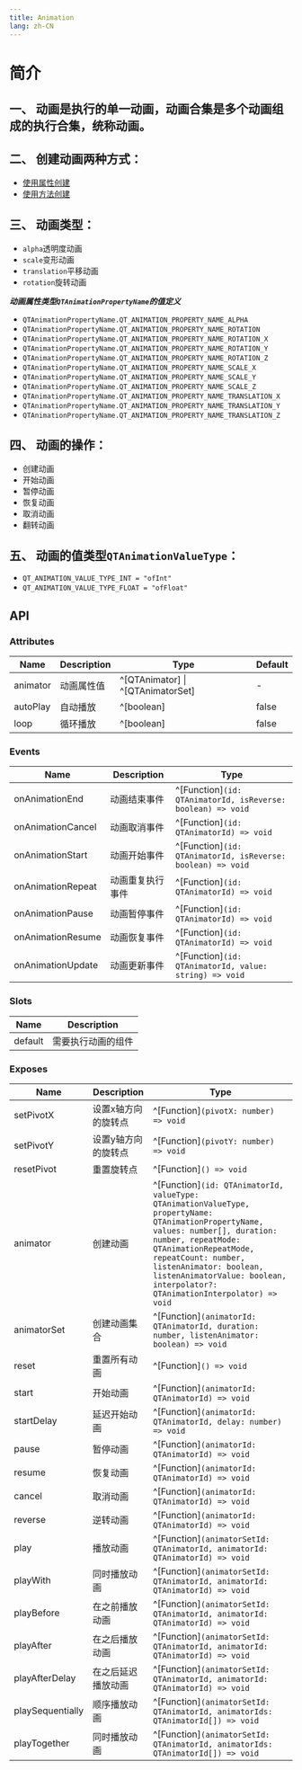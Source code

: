 ```yaml
---
title: Animation
lang: zh-CN
---
```


# 简介

## 一、 动画是执行的单一动画，动画合集是多个动画组成的执行合集，统称动画。

## 二、 创建动画两种方式：

* [使用属性创建](/zh-CN/component/animation/props)
* [使用方法创建](/zh-CN/component/animation/method)

## 三、 动画类型：

* `alpha`透明度动画
* `scale`变形动画
* `translation`平移动画
* `rotation`旋转动画

***动画属性类型`QTAnimationPropertyName`的值定义***

* `QTAnimationPropertyName.QT_ANIMATION_PROPERTY_NAME_ALPHA`
* `QTAnimationPropertyName.QT_ANIMATION_PROPERTY_NAME_ROTATION`
* `QTAnimationPropertyName.QT_ANIMATION_PROPERTY_NAME_ROTATION_X`
* `QTAnimationPropertyName.QT_ANIMATION_PROPERTY_NAME_ROTATION_Y`
* `QTAnimationPropertyName.QT_ANIMATION_PROPERTY_NAME_ROTATION_Z`
* `QTAnimationPropertyName.QT_ANIMATION_PROPERTY_NAME_SCALE_X`
* `QTAnimationPropertyName.QT_ANIMATION_PROPERTY_NAME_SCALE_Y`
* `QTAnimationPropertyName.QT_ANIMATION_PROPERTY_NAME_SCALE_Z`
* `QTAnimationPropertyName.QT_ANIMATION_PROPERTY_NAME_TRANSLATION_X`
* `QTAnimationPropertyName.QT_ANIMATION_PROPERTY_NAME_TRANSLATION_Y`
* `QTAnimationPropertyName.QT_ANIMATION_PROPERTY_NAME_TRANSLATION_Z`

## 四、 动画的操作：

* 创建动画
* 开始动画
* 暂停动画
* 恢复动画
* 取消动画
* 翻转动画

## 五、 动画的值类型`QTAnimationValueType`：

* `QT_ANIMATION_VALUE_TYPE_INT = "ofInt"`
* `QT_ANIMATION_VALUE_TYPE_FLOAT = "ofFloat"`

## API


### Attributes

| Name                        | Description       | Type                     | Default  |
| --------------------------- | ----------------- | -----------------------  | -------- |
| animator                    | 动画属性值     | ^[QTAnimator] \| ^[QTAnimatorSet]             | -        |
| autoPlay                    | 自动播放     | ^[boolean]             | false        |
| loop                    | 循环播放     | ^[boolean]            | false        |

### Events

| Name           | Description                          | Type                                                                |
| ----------------- | --------------------------------- | ------------------------------------------------------------------- |
| onAnimationEnd    | 动画结束事件                         | ^[Function]`(id: QTAnimatorId, isReverse: boolean) => void`                               |
| onAnimationCancel | 动画取消事件                         | ^[Function]`(id: QTAnimatorId) => void`                               |
| onAnimationStart  | 动画开始事件                         | ^[Function]`(id: QTAnimatorId, isReverse: boolean) => void`                               |
| onAnimationRepeat | 动画重复执行事件                      | ^[Function]`(id: QTAnimatorId) => void`                               |
| onAnimationPause  | 动画暂停事件                         | ^[Function]`(id: QTAnimatorId) => void`                               |
| onAnimationResume | 动画恢复事件                         | ^[Function]`(id: QTAnimatorId) => void`                               |
| onAnimationUpdate | 动画更新事件                         | ^[Function]`(id: QTAnimatorId, value: string) => void`                               |

### Slots

| Name    | Description               |
| ------- | ------------------------- |
| default | 需要执行动画的组件 |

### Exposes

| Name              | Description       | Type                                          |
| ----------------- | ----------------- | --------------------------------------------- |
| setPivotX    | 设置x轴方向的旋转点        | ^[Function]`(pivotX: number) => void`     |
| setPivotY    | 设置y轴方向的旋转点        | ^[Function]`(pivotY: number) => void`     |
| resetPivot    | 重置旋转点        | ^[Function]`() => void`     |
| animator    | 创建动画        | ^[Function]`(id: QTAnimatorId, valueType: QTAnimationValueType, propertyName: QTAnimationPropertyName, values: number[], duration: number, repeatMode: QTAnimationRepeatMode, repeatCount: number, listenAnimator: boolean, listenAnimatorValue: boolean, interpolator?: QTAnimationInterpolator) => void`     |
| animatorSet    | 创建动画集合        | ^[Function]`(animatorId: QTAnimatorId, duration: number, listenAnimator: boolean) => void`     |
| reset    | 重置所有动画        | ^[Function]`() => void`     |
| start    | 开始动画        | ^[Function]`(animatorId: QTAnimatorId) => void`     |
| startDelay    | 延迟开始动画        | ^[Function]`(animatorId: QTAnimatorId, delay: number) => void`     |
| pause    | 暂停动画        | ^[Function]`(animatorId: QTAnimatorId) => void`     |
| resume    | 恢复动画        | ^[Function]`(animatorId: QTAnimatorId) => void`     |
| cancel    | 取消动画        | ^[Function]`(animatorId: QTAnimatorId) => void`     |
| reverse    | 逆转动画        | ^[Function]`(animatorId: QTAnimatorId) => void`     |
| play    | 播放动画        | ^[Function]`(animatorSetId: QTAnimatorId, animatorId: QTAnimatorId) => void`     |
| playWith    | 同时播放动画        | ^[Function]`(animatorSetId: QTAnimatorId, animatorId: QTAnimatorId) => void`     |
| playBefore    | 在之前播放动画        | ^[Function]`(animatorSetId: QTAnimatorId, animatorId: QTAnimatorId) => void`     |
| playAfter    | 在之后播放动画        | ^[Function]`(animatorSetId: QTAnimatorId, animatorId: QTAnimatorId) => void`     |
| playAfterDelay    | 在之后延迟播放动画        | ^[Function]`(animatorSetId: QTAnimatorId, animatorId: QTAnimatorId) => void`     |
| playSequentially    | 顺序播放动画        | ^[Function]`(animatorSetId: QTAnimatorId, animatorIds: QTAnimatorId[]) => void`     |
| playTogether    | 同时播放动画        | ^[Function]`(animatorSetId: QTAnimatorId, animatorIds: QTAnimatorId[]) => void`     |
